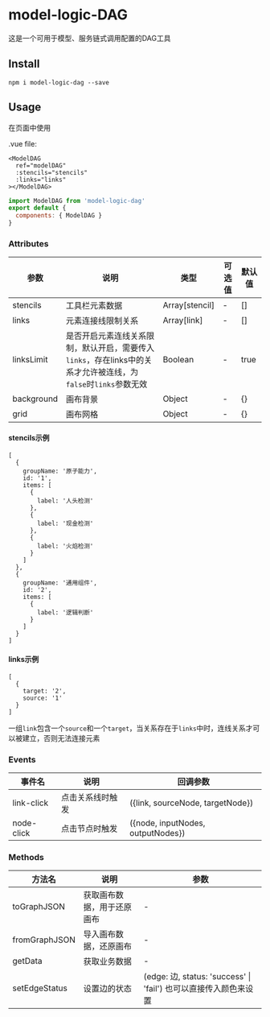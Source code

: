 # model-logic-DAG

这是一个可用于模型、服务链式调用配置的DAG工具

## Install

```
npm i model-logic-dag --save
```

## Usage

在页面中使用

.vue file:

```
<ModelDAG
  ref="modelDAG"
  :stencils="stencils"
  :links="links"
></ModelDAG>
```

```js
import ModelDAG from 'model-logic-dag'
export default {
  components: { ModelDAG }
}
```

### Attributes

|  参数   |  说明  |  类型  |  可选值  |  默认值  |  
|  ----  | ----  | ----  | ----  | ----  |
| stencils  | 工具栏元素数据  |  Array[stencil] | - | [] |
| links  | 元素连接线限制关系 | Array[link] | - | [] |
| linksLimit  | 是否开启元素连线关系限制，默认开启，需要传入```links```，存在links中的关系才允许被连线，为```false```时```links```参数无效 | Boolean | - | true |
| background  | 画布背景 | Object | - | {} |
| grid  | 画布网格 | Object | - | {} |

#### stencils示例

```
[
  {
    groupName: '原子能力',
    id: '1',
    items: [
      {
        label: '人头检测'
      },
      {
        label: '现金检测'
      },
      {
        label: '火焰检测'
      }
    ]
  },
  {
    groupName: '通用组件',
    id: '2',
    items: [
      {
        label: '逻辑判断'
      }
    ]
  }
]
```

#### links示例

```
[
  {
    target: '2',
    source: '1'
  }
]
```
一组```link```包含一个```source```和一个```target```，当关系存在于```links```中时，连线关系才可以被建立，否则无法连接元素

### Events

| 事件名   |  说明  |  回调参数  |
|  ----  | ----  | ----  |
| link-click  | 点击关系线时触发  |  ({link, sourceNode, targetNode})  |
| node-click  | 点击节点时触发 | ({node, inputNodes, outputNodes}) |

### Methods

| 方法名   |  说明  |  参数  |
|  ----  | ----  | ----  |
| toGraphJSON  | 获取画布数据，用于还原画布  |  - |
| fromGraphJSON  | 导入画布数据，还原画布  |  - |
| getData  | 获取业务数据 | - |
| setEdgeStatus  | 设置边的状态 | (edge: 边, status: 'success' \| 'fail') 也可以直接传入颜色来设置 |
